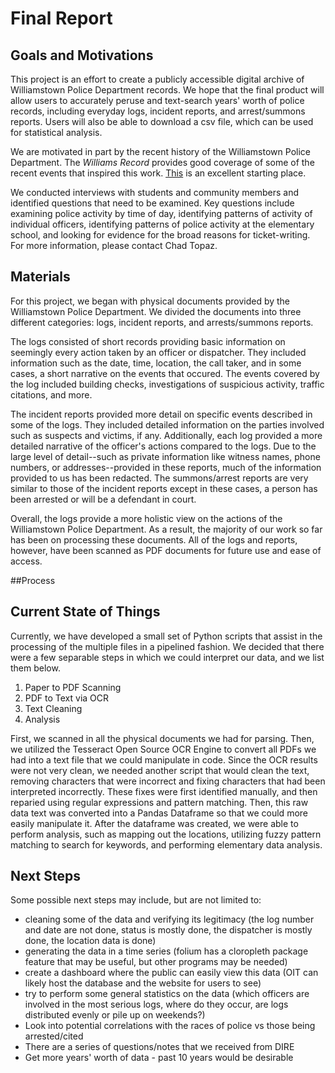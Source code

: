# Final Report

## Goals and Motivations

This project is an effort to create a publicly accessible digital archive of Williamstown Police Department records. We hope that the final product will allow users to accurately peruse and text-search years' worth of police records, including everyday logs, incident reports, and arrest/summons reports. Users will also be able to download a csv file, which can be used for statistical analysis.

We are motivated in part by the recent history of the Williamstown Police Department. The *Williams Record* provides good coverage of some of the recent events that inspired this work. [This](https://williamsrecord.com/352894/news/lawsuit-brought-by-wpd-sergeant-alleges-sexual-assault-racial-harassment-by-williamstown-police-chief-and-unnamed-officers/) is an excellent starting place.

We conducted interviews with students and community members and identified questions that need to be examined. Key questions include examining police activity by time of day, identifying patterns of activity of individual officers, identifying patterns of police activity at the elementary school, and looking for evidence for the broad reasons for ticket-writing. For more information, please contact Chad Topaz.

## Materials

For this project, we began with physical documents provided by the Williamstown Police Department. We divided the documents into three different categories: logs, incident reports, and arrests/summons reports.

The logs consisted of short records providing basic information on seemingly every action taken by an officer or dispatcher. They included information such as the date, time, location, the call taker, and in some cases, a short narrative on the events that occured. The events covered by the log included building checks, investigations of suspicious activity, traffic citations, and more.

The incident reports provided more detail on specific events described in some of the logs. They included detailed information on the parties involved such as suspects and victims, if any. Additionally, each log provided a more detailed narrative of the officer's actions compared to the logs. Due to the large level of detail--such as private information like witness names, phone numbers, or addresses--provided in these reports, much of the information provided to us has been redacted. The summons/arrest reports are very similar to those of the incident reports except in these cases, a person has been arrested or will be a defendant in court.

Overall, the logs provide a more holistic view on the actions of the Williamstown Police Department. As a result, the majority of our work so far has been on processing these documents. All of the logs and reports, however, have been scanned as PDF documents for future use and ease of access. 

##Process

## Current State of Things
Currently, we have developed a small set of Python scripts that assist in the processing
of the multiple files in a pipelined fashion. We decided that there were a few separable steps
in which we could interpret our data, and we list them below.

1. Paper to PDF Scanning
2. PDF to Text via OCR
3. Text Cleaning
4. Analysis

First, we scanned in all the physical documents we had for parsing. Then, we utilized the 
Tesseract Open Source OCR Engine to convert all PDFs we had into a text file that we could 
manipulate in code. Since the OCR results were not very clean, we needed another script that 
would clean the text, removing characters that were incorrect and fixing characters that had 
been interpreted incorrectly. These fixes were first identified manually, and then reparied 
using regular expressions and pattern matching. Then, this raw data text was converted into
a Pandas Dataframe so that we could more easily manipulate it. After the dataframe was created,
we were able to perform analysis, such as mapping out the locations, utilizing fuzzy pattern 
matching to search for keywords, and performing elementary data analysis.

## Next Steps

Some possible next steps may include, but are not limited to:
- cleaning some of the data and verifying its legitimacy (the log number and date are not done, status is mostly done, the dispatcher is mostly done, the location data is done) 
- generating the data in a time series (folium has a cloropleth package feature that may be useful, but other programs may be needed)
- create a dashboard where the public can easily view this data (OIT can likely host the database and the website for users to see)
- try to perform some general statistics on the data (which officers are involved in the most serious logs, where do they occur, are logs distributed evenly or pile up on weekends?)
- Look into potential correlations with the races of police vs those being arrested/cited
- There are a series of questions/notes that we received from DIRE
- Get more years' worth of data - past 10 years would be desirable
